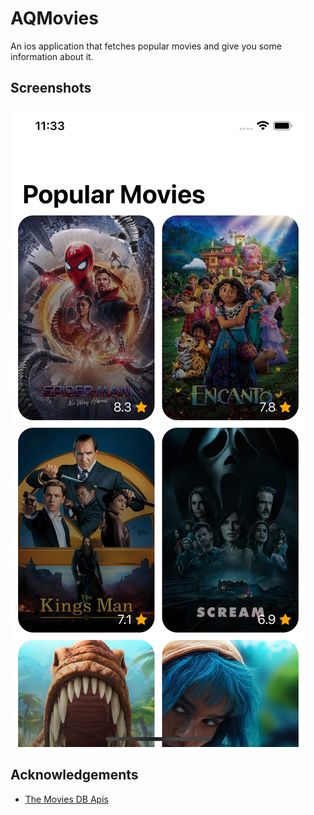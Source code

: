 
# AQMovies

An ios application that fetches popular movies and give you some information about it.


## Screenshots

![App Screenshot](/assets/imageOne.png)


## Acknowledgements

 - [The Movies DB Apis](https://www.themoviedb.org)


